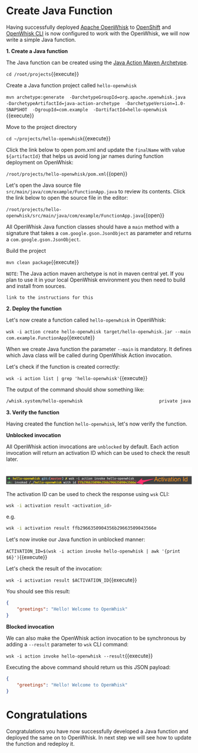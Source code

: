 # Create Java Function

Having successfully deployed [Apache OpenWhisk](https://openwhisk.apache.org/) to [OpenShift](https://openshift.com) and [OpenWhisk CLI](https://github.com/apache/incubator-openwhisk-cli/releases/) is now configured to work with the OpenWhisk, we will now write a simple Java function.


**1. Create a Java function**

The Java function can be created using the [Java Action Maven Archetype](https://github.com/apache/incubator-openwhisk-devtools/tree/master/java-action-archetype).  

``cd /root/projects``{{execute}}

Create a Java function project called `hello-openwhisk`

``mvn archetype:generate 
    -DarchetypeGroupId=org.apache.openwhisk.java 
    -DarchetypeArtifactId=java-action-archetype 
    -DarchetypeVersion=1.0-SNAPSHOT 
    -DgroupId=com.example 
    -DartifactId=hello-openwhisk
``{{execute}}

Move to the project directory

``cd ~/projects/hello-openwhisk``{{execute}}

Click the link below to open pom.xml and update the `finalName` with value `${artifactId}` that helps us avoid long jar names during function deployment on OpenWhisk:

``/root/projects/hello-openwhisk/pom.xml``{{open}}

Let's open the Java source file `src/main/java/com/example/FunctionApp.java` to review its contents.  Click the link below to open the source file in the editor:

``/root/projects/hello-openwhisk/src/main/java/com/example/FunctionApp.java``{{open}}

All OpenWhisk Java function classes should have a `main` method with a signature that takes a `com.google.gson.JsonObject` as parameter and returns a `com.google.gson.JsonObject`.

Build the project

``mvn clean package``{{execute}}

`NOTE`: The Java action maven archetype is not in maven central yet.  If you plan to use it in your local OpenWhisk environment you then need to build and install from sources.

```TODO
link to the instructions for this
```

**2. Deploy the function**

Let's now create a function called `hello-openwhisk` in OpenWhisk:

``wsk -i action create hello-openwhisk target/hello-openwhisk.jar --main com.example.FunctionApp``{{execute}}

When we create Java function the parameter `--main` is mandatory.  It defines which Java class will be called during OpenWhisk Action invocation.

Let's check if the function is created correctly:

``wsk -i action list | grep 'hello-openwhisk'``{{execute}}

The output of the command should show something like:

```sh
/whisk.system/hello-openwhisk                             private java
```

**3. Verify the function**

Having created the function `hello-openwhisk`, let's now verify the function.

**Unblocked invocation**

All OpenWhisk action invocations are `unblocked` by default.  Each action invocation will return an activation ID which can be used to check the result later.

![Web Console Login](../assets/ow_action_with_activation_id.png)

The activation ID can be used to  check the response using `wsk` CLI:

```sh
wsk -i activation result <activation_id>
```

e.g. 

```sh
wsk -i activation result ffb2966350904356b29663509043566e
```

Let's now invoke our Java function in unblocked manner:

``ACTIVATION_ID=$(wsk -i action invoke hello-openwhisk | awk '{print $6}')``{{execute}}

Let's check the result of the invocation:

``wsk -i activation result $ACTIVATION_ID``{{execute}}

You should see this result:

```json
{
    "greetings": "Hello! Welcome to OpenWhisk"
}
```

**Blocked invocation**

We can also make the OpenWhisk action invocation to be synchronous by adding a `--result` parameter to `wsk` CLI command: 

``wsk -i action invoke hello-openwhisk --result``{{execute}}

Executing the above command should return us this JSON payload:

```json
{
    "greetings": "Hello! Welcome to OpenWhisk"
}
```

# Congratulations

Congratulations you have now successfully developed a Java function and deployed the same on to OpenWhisk.   In next step we will see how to update the function and redeploy it.
